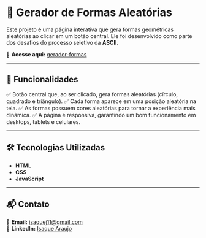 # 🎨 Gerador de Formas Aleatórias

Este projeto é uma página interativa que gera formas geométricas aleatórias ao clicar em um botão central. Ele foi desenvolvido como parte dos desafios do processo seletivo da **ASCII**.

🔗 **Acesse aqui:** [gerador-formas](https://gerador-formas.netlify.app/)

---

## 📌 Funcionalidades

✅ Botão central que, ao ser clicado, gera formas aleatórias (círculo, quadrado e triângulo).
✅ Cada forma aparece em uma posição aleatória na tela.
✅ As formas possuem cores aleatórias para tornar a experiência mais dinâmica.
✅ A página é responsiva, garantindo um bom funcionamento em desktops, tablets e celulares.

---

## 🛠 Tecnologias Utilizadas

- **HTML**
- **CSS**
- **JavaScript**

---

## 📬 Contato

📧 **Email:** [isaquej11@gmail.com](mailto\:isaquej11@gmail.com)\
💼 **LinkedIn:** [Isaque Araujo](https://linkedin.com/in/isaquearauj)
